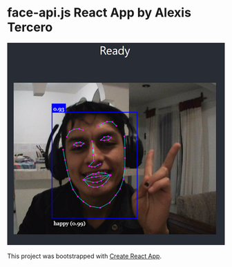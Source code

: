 # face-api.js React App by Alexis Tercero

<div style="text-align: center;">
<img src="./public/assets/imgs/demo/uri.png"/>
</div>



This project was bootstrapped with [Create React App](https://github.com/facebook/create-react-app).
